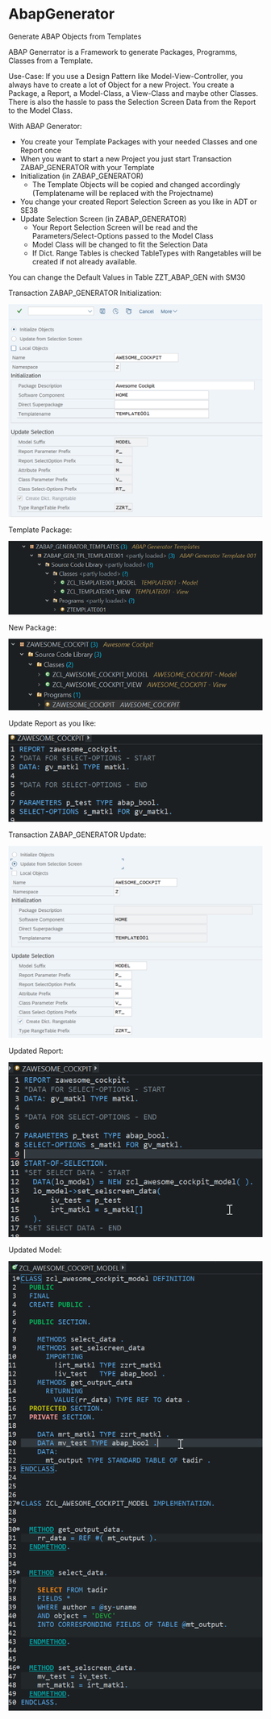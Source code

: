 # AbapGenerator
Generate ABAP Objects from Templates

ABAP Generrator is a Framework to generate Packages, Programms, Classes from a Template.

Use-Case:
If you use a Design Pattern like Model-View-Controller, you always have to create a lot of Object for a new Project.
You create a Package, a Report, a Model-Class, a View-Class and maybe other Classes.
There is also the hassle to pass the Selection Screen Data from the Report to the Model Class.

With ABAP Generator:
- You create your Template Packages with your needed Classes and one Report once
- When you want to start a new Project you just start Transaction ZABAP_GENERATOR with your Template
- Initialization (in ZABAP_GENERATOR)
  - The Template Objects will be copied and changed accordingly (Templatename will be replaced with the Projectname)  
- You change your created Report Selection Screen as you like in ADT or SE38
- Update Selection Screen (in ZABAP_GENERATOR)
  - Your Report Selection Screen will be read and the Parameters/Select-Options passed to the Model Class
  - Model Class will be changed to fit the Selection Data
  - If Dict. Range Tables is checked TableTypes with Rangetables will be created if not already available.

You can change the Default Values in Table ZZT_ABAP_GEN with SM30

Transaction ZABAP_GENERATOR Initialization:

![transaction init](docs/img/transaction_init.png)

Template Package:

![template_package](docs/img/template_package.png)

New Package:

![demo_package](docs/img/demo_package.png)

Update Report as you like:

![edit_report](docs/img/edit_report_selection.png)

Transaction ZABAP_GENERATOR Update:

![transaction upd](docs/img/transaction_upd.png)

Updated Report:

![updated_report](docs/img/updated_report.png)

Updated Model:

![updated_model](docs/img/updated_model.png)
